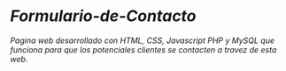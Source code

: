 # *Formulario-de-Contacto*
*Pagina web desarrollado con HTML, CSS, Javascript PHP y MySQL que funciona para que los potenciales clientes se contacten a travez de esta web*.
